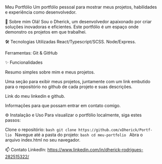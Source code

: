 Meu Portfólio
Um portfólio pessoal para mostrar meus projetos, habilidades e experiência como desenvolvedor.

🚀 Sobre mim
Olá! Sou o Dherick, um desenvolvedor apaixonado por criar soluções inovadoras e eficientes. Este portfólio é um espaço onde demonstro os projetos em que trabalhei.

🛠️ Tecnologias Utilizadas
React/Typescript/SCSS.
Node/Express.

Ferramentas:
Git & GitHub

✨ Funcionalidades

Resumo simples sobre mim e meus projetos.

Uma seção para exibir meus projetos, juntamente com um link embutido para o repositório no github de cada projeto e suas descrições.

Link do meu linkedin e github.

Informações para que possam entrar em contato comigo.

⚙️ Instalação e Uso
Para visualizar o portfólio localmente, siga estes passos:

Clone o repositório:
    ```bash
    git clone https://github.com/xDherick/Portf-lio
    ```
Navegue até a pasta do projeto:
    ```bash
    cd meu-portfolio
    ```
Abra o arquivo index.html no seu navegador.

📫 Contato
LinkedIn: https://www.linkedin.com/in/dherick-rodrigues-282515322/
